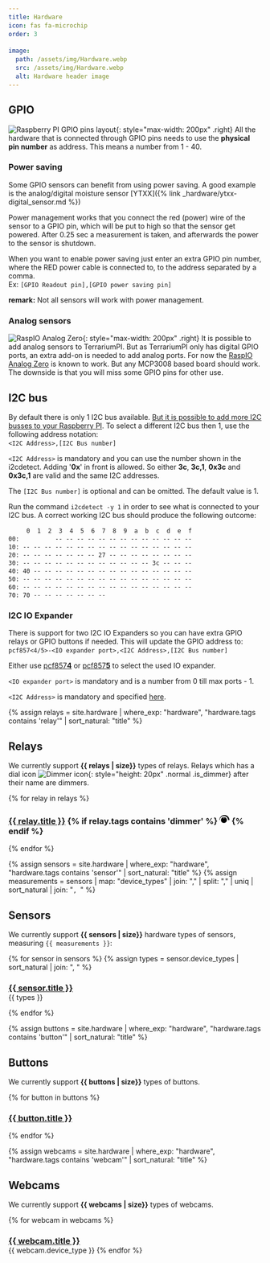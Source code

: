 ```yaml
---
title: Hardware
icon: fas fa-microchip
order: 3

image:
  path: /assets/img/Hardware.webp
  src: /assets/img/Hardware.webp
  alt: Hardware header image
---
```

## GPIO

![Raspberry PI GPIO pins layout](/assets/img/GPIO-Pinout-Diagram.webp){: style="max-width: 200px" .right}
All the hardware that is connected through GPIO pins needs to use the **physical pin number** as address. This means a number from 1 - 40.

### Power saving

Some GPIO sensors can benefit from using power saving. A good example is the analog/digital moisture sensor [YTXX]({% link _hardware/ytxx-digital_sensor.md %})

Power management works that you connect the red (power) wire of the sensor to a GPIO pin, which will be put to high so that the sensor get powered. After 0.25 sec a measurement is taken, and afterwards the power to the sensor is shutdown.

When you want to enable power saving just enter an extra GPIO pin number, where the RED power cable is connected to, to the address separated by a comma.\
Ex: `[GPIO Readout pin],[GPIO power saving pin]`

**remark:** Not all sensors will work with power management.

### Analog sensors

![RaspIO Analog Zero](/assets/img/RasPiO-Analog-Zero.webp){: style="max-width: 200px" .right}
It is possible to add analog sensors to TerrariumPI. But as TerrariumPI only has digital GPIO ports, an extra add-on is needed to add analog ports. For now the [RaspIO Analog Zero](https://rasp.io/analogzero/) is known to work. But any MCP3008 based board should work. The downside is that you will miss some GPIO pins for other use.

## I2C bus

By default there is only 1 I2C bus available. [But it is possible to add more I2C busses to your Raspberry PI](https://www.instructables.com/id/Raspberry-PI-Multiple-I2c-Devices/). To select a different I2C bus then 1, use the following address notation:\
`<I2C Address>,[I2C Bus number]`

`<I2C Address>` is mandatory and you can use the number shown in the i2cdetect. Adding '**0x**' in front is allowed. So either **3c**, **3c,1**, **0x3c** and **0x3c,1** are valid and the same I2C addresses.

The `[I2C Bus number]` is optional and can be omitted. The default value is 1.

Run the command `i2cdetect -y 1` in order to see what is connected to your I2C bus. A correct working I2C bus should produce the following outcome:

```console
     0  1  2  3  4  5  6  7  8  9  a  b  c  d  e  f
00:          -- -- -- -- -- -- -- -- -- -- -- -- --
10: -- -- -- -- -- -- -- -- -- -- -- -- -- -- -- --
20: -- -- -- -- -- -- -- 27 -- -- -- -- -- -- -- --
30: -- -- -- -- -- -- -- -- -- -- -- -- 3c -- -- --
40: 40 -- -- -- -- -- -- -- -- -- -- -- -- -- -- --
50: -- -- -- -- -- -- -- -- -- -- -- -- -- -- -- --
60: -- -- -- -- -- -- -- -- -- -- -- -- -- -- -- --
70: 70 -- -- -- -- -- -- --
```

### I2C IO Expander

There is support for two I2C IO Expanders so you can have extra GPIO relays or GPIO buttons if needed. This will update the GPIO address to:\
`pcf857<4/5>-<IO expander port>,<I2C Address>,[I2C Bus number]`

Either use [pcf857**4**](/TerrariumPI/hardware/io-expander/) or [pcf857**5**](/TerrariumPI/hardware/io-expander/) to select the used IO expander.

`<IO expander port>` is mandatory and is a number from 0 till max ports - 1.

`<I2C Address>` is mandatory and specified [here](#i2c-bus).

{% assign relays = site.hardware | where_exp: "hardware", "hardware.tags contains 'relay'" | sort_natural: "title" %}

## Relays

We currently support **{{ relays | size}}** types of relays. Relays which has a dial icon ![Dimmer icon](/assets/img/dimmer_icon.png){: style="height: 20px" .normal .is_dimmer} after their name are dimmers.

{% for relay in relays %}
  <h3>
    <a href="{{ relay.url | relative_url }}">{{ relay.title }}</a>
  {% if relay.tags contains 'dimmer' %}
    <img src="../assets/img/dimmer_icon.png" title="Relay is a dimmer" alt="Relay is a dimmer" style="height: 20px" class="ml-xl-3 is_dimmer">
  {% endif %}
  </h3>
{% endfor %}

{% assign sensors = site.hardware | where_exp: "hardware", "hardware.tags contains 'sensor'" | sort_natural: "title" %}
{% assign measurements = sensors | map: "device_types" | join: "," | split: "," | uniq | sort_natural | join: "`, `"  %}

## Sensors

We currently support **{{ sensors | size}}** hardware types of sensors, measuring `{{ measurements }}`:

{% for sensor in sensors %}
{% assign types = sensor.device_types | sort_natural | join: ", " %}
  <h3 style="margin-bottom: 0px">
    <a href="{{ sensor.url | relative_url }}">{{ sensor.title }}</a>
  </h3>
  {{ types }}

{% endfor %}

{% assign buttons = site.hardware | where_exp: "hardware", "hardware.tags contains 'button'" | sort_natural: "title" %}

## Buttons

We currently support **{{ buttons | size}}** types of buttons.

{% for button in buttons %}
  <h3>
    <a href="{{ button.url | relative_url }}">{{ button.title }}</a>
  </h3>
{% endfor %}

{% assign webcams = site.hardware | where_exp: "hardware", "hardware.tags contains 'webcam'" | sort_natural: "title" %}

## Webcams

We currently support **{{ webcams | size}}** types of webcams.

{% for webcam in webcams %}
  <h3 style="margin-bottom: 0px">
    <a href="{{ webcam.url | relative_url }}">{{ webcam.title }}</a>
  </h3>
  {{ webcam.device_type }}
{% endfor %}
